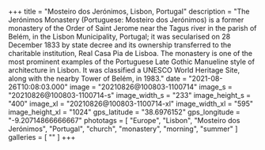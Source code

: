 +++
title = "Mosteiro dos Jerónimos, Lisbon, Portugal"
description = "The Jerónimos Monastery (Portuguese: Mosteiro dos Jerónimos) is a former monastery of the Order of Saint Jerome near the Tagus river in the parish of Belém, in the Lisbon Municipality, Portugal; it was secularised on 28 December 1833 by state decree and its ownership transferred to the charitable institution, Real Casa Pia de Lisboa. The monastery is one of the most prominent examples of the Portuguese Late Gothic Manueline style of architecture in Lisbon. It was classified a UNESCO World Heritage Site, along with the nearby Tower of Belém, in 1983."
date = "2021-08-26T10:08:03.000"
image = "20210826@100803-1100714"
image_s = "20210826@100803-1100714-s"
image_width_s = "233"
image_height_s = "400"
image_xl = "20210826@100803-1100714-xl"
image_width_xl = "595"
image_height_xl = "1024"
gps_latitude = "38.6976152"
gps_longitude = "-9.20714866666667"
phototags = [ "Europe", "Lisbon", "Mosteiro dos Jerónimos", "Portugal", "church", "monastery", "morning", "summer" ]
galleries = [ "" ]
+++
